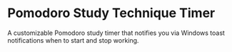 # Pomodoro Study Technique Timer
A customizable Pomodoro study timer that notifies you via Windows toast notifications when to start and stop working.
